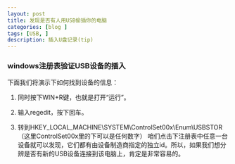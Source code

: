```yaml
---
layout: post
title: 发现是否有人用USB偷插你的电脑
categories: [blog ]
tags: [USB, ]
description: 插入U盘记录(tip)
---
```

### windows注册表验证USB设备的插入
下面我们将演示下如何找到设备的信息：

1. 同时按下WIN+R键，也就是打开“运行”。

2. 输入regedit，按下回车。

3. 转到HKEY_LOCAL_MACHINE\SYSTEM\ControlSet00x\Enum\USBSTOR（这里ControlSet00x里的下可以是任何数字）
咱们点击下注册表中任意一台设备就可以发现，它们都有由设备制造商指定的独立id。所以，如果我们想分辨是否有新的USB设备连接到该电脑上，肯定是非常容易的。